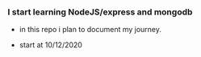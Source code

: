 ### I start learning NodeJS/express and mongodb 


 

- in this repo i plan to document my journey. 

- start at 10/12/2020
